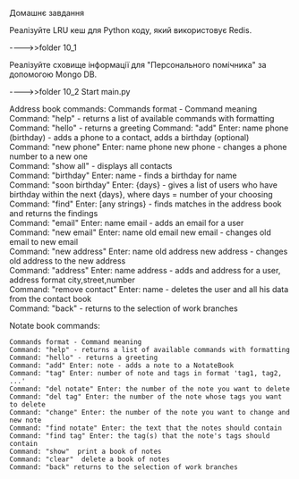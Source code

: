 
Домашнє завдання

Реалізуйте LRU кеш для Python коду, який використовує Redis.

---->>folder 10_1

Реалізуйте сховище інформації для "Персонального помічника" за допомогою Mongo DB.

---->>folder 10_2   Start main.py


Address book commands:
    Commands format - Command meaning
    Command: "help" - returns a list of available commands with formatting   
    Command: "hello" - returns a greeting 
    Command: "add" Enter: name phone (birthday) - adds a phone to a contact, adds a birthday (optional)    
    Command: "new phone" Enter: name phone new phone - changes a phone number to a new one    
    Command: "show all" - displays all contacts   
    Command: "birthday" Enter: name - finds a birthday for name   
    Command: "soon birthday" Enter: {days} - gives a list of users who have birthday within the next {days}, where days = number of your choosing   
    Command: "find" Enter: [any strings} - finds matches in the address book and returns the findings  
    Command: "email" Enter: name email - adds an email for a user  
    Command: "new email" Enter: name old email new email - changes old email to new email  
    Command: "new address" Enter: name old address new address - changes old address to the new address  
    Command: "address" Enter: name address - adds and address for a user, address format city,street,number  
    Command: "remove contact" Enter:  name - deletes the user and all his data from the contact book  
    Command: "back" - returns to the selection of work branches
    


Notate book commands:

    Commands format - Command meaning
    Command: "help" - returns a list of available commands with formatting
    Command: "hello" - returns a greeting
    Command: "add" Enter: note - adds a note to a NotateBook
    Command: "tag" Enter: number of note and tags in format 'tag1, tag2, ...'
    Command: "del notate" Enter: the number of the note you want to delete
    Command: "del tag" Enter: the number of the note whose tags you want to delete
    Command: "change" Enter: the number of the note you want to change and new note
    Command: "find notate" Enter: the text that the notes should contain
    Command: "find tag" Enter: the tag(s) that the note's tags should contain
    Command: "show"  print a book of notes
    Command: "clear"  delete a book of notes
    Command: "back" returns to the selection of work branches
